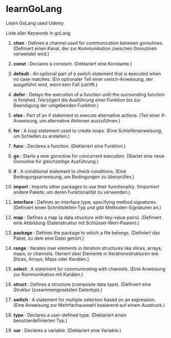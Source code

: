 # learnGoLang
Learn GoLang used Udemy


Liste aller Keywords in goLang
1. **chan** : Defines a channel used for communication between goroutines. (Definiert einen Kanal, der zur Kommunikation zwischen Goroutinen verwendet wird.)

2. **const** : Declares a constant. (Deklariert eine Konstante.)

3. **default** : An optional part of a switch statement that is executed when no case matches. (Ein optionaler Teil einer switch-Anweisung, der ausgeführt wird, wenn kein Fall zutrifft.)

4. **defer** : Delays the execution of a function until the surrounding function is finished. (Verzögert die Ausführung einer Funktion bis zur Beendigung der umgebenden Funktion.)

5. **else** : Part of an if statement to execute alternative actions. (Teil einer if-Anweisung, um alternative Aktionen auszuführen.)

6. **for** : A loop statement used to create loops. (Eine Schleifenanweisung, um Schleifen zu erstellen.)

7. **func** : Declares a function. (Deklariert eine Funktion.)

8. **go** : Starts a new goroutine for concurrent execution. (Startet eine neue Goroutine für gleichzeitige Ausführung.)

9. **if** : A conditional statement to check conditions. (Eine Bedingungsanweisung, um Bedingungen zu überprüfen.)

10. **import** : Imports other packages to use their functionality. (Importiert andere Pakete, um deren Funktionalität zu verwenden.)

11. **interface** : Defines an interface type, specifying method signatures. (Definiert einen Schnittstellen-Typ und gibt Methoden-Signaturen an.)

12. **map** : Defines a map (a data structure with key-value pairs). (Definiert eine Abbildung (Datenstruktur mit Schlüssel-Wert-Paaren).)

13. **package** : Defines the package to which a file belongs. (Definiert das Paket, zu dem eine Datei gehört.)

14. **range** : Iterates over elements in iteration structures like slices, arrays, maps, or channels. (Iteriert über Elemente in Iterationsstrukturen wie Slices, Arrays, Maps oder Kanälen.)

15. **select** : A statement for communicating with channels. (Eine Anweisung zur Kommunikation mit Kanälen.)

16. **struct** : Defines a structure (composite data type). (Definiert eine Struktur (zusammengesetzten Datentyp).)

17. **switch** : A statement for multiple selection based on an expression. (Eine Anweisung zur Mehrfachauswahl basierend auf einem Ausdruck.)

18. **type** : Declares a user-defined type. (Deklariert einen benutzerdefinierten Typ.)

19. **var** : Declares a variable. (Deklariert eine Variable.)